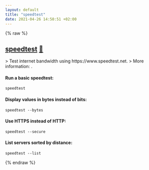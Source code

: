 ```yaml
---
layout: default
title: "speedtest"
date: 2021-04-26 14:50:51 +02:00
---
```

{% raw %}
<h2 id="speedtest">
  <a href="/en/linux/speedtest.html">speedtest</a> <a href="#speedtest">🔗</a>
</h2>
> Test internet bandwidth using https://www.speedtest.net.
> More information: <https://www.speedtest.net/apps/cli>.

#### Run a basic speedtest:
`speedtest`

#### Display values in bytes instead of bits:
`speedtest --bytes`

#### Use HTTPS instead of HTTP:
`speedtest --secure`

#### List servers sorted by distance:
`speedtest --list`

{% endraw %}
